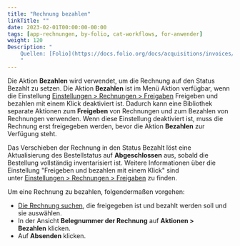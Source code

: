 ```yaml
---
title: "Rechnung bezahlen"
linkTitle: ""
date: 2023-02-01T00:00:00-00:00
tags: [app-rechnungen, by-folio, cat-workflows, for-anwender]
weight: 120
Description: "
    Quellen: [Folio](https://docs.folio.org/docs/acquisitions/invoices/#paying-an-invoice ) & [GBV](https://info.gbv.de/display/FOLIOGBVEXTERN/Folio:+Rechnung+bezahlen)
    "
---
```


Die Aktion **Bezahlen** wird verwendet, um die Rechnung auf den Status Bezahlt zu setzen. Die Aktion **Bezahlen** ist im Menü Aktion verfügbar, wenn die Einstellung [Einstellungen > Rechnungen > Freigaben](https://info.gbv.de/display/FOLIOGBVEXTERN/Einstellungen+%28Rechnungen%29%3A+Freigaben) Freigeben und bezahlen mit einem Klick deaktiviert ist. Dadurch kann eine Bibliothek separate Aktionen zum **Freigeben** von Rechnungen und zum Bezahlen von Rechnungen verwenden. Wenn diese Einstellung deaktiviert ist, muss die Rechnung erst freigegeben werden, bevor die Aktion **Bezahlen** zur Verfügung steht.

Das Verschieben der Rechnung in den Status Bezahlt löst eine Aktualisierung des Bestellstatus auf **Abgeschlossen** aus, sobald die Bestellung vollständig inventarisiert ist. Weitere Informationen über die Einstellung "Freigeben und bezahlen mit einem Klick" sind unter [Einstellungen > Rechnungen > Freigaben](https://info.gbv.de/display/FOLIOGBVEXTERN/Einstellungen+%28Rechnungen%29%3A+Freigaben) zu finden.

Um eine Rechnung zu bezahlen, folgendermaßen vorgehen:

-   [Die Rechnung suchen](https://info.gbv.de/display/FOLIOGBVEXTERN/Folio%3A+Rechnung+suchen), die freigegeben ist und bezahlt werden soll und sie auswählen.
-   In der Ansicht **Belegnummer der Rechnung** auf **Aktionen > Bezahlen** klicken.
-   Auf **Absenden** klicken.
